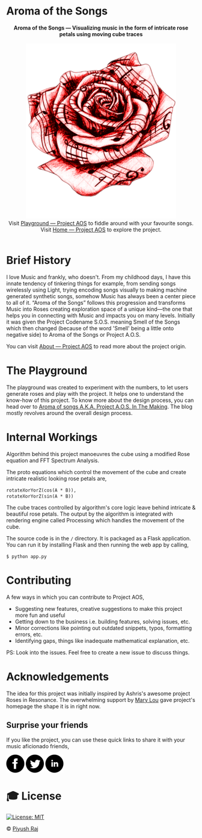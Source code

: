 # Aroma of the Songs

<p align="center">
<b>Aroma of the Songs — Visualizing music in the form of intricate rose petals using moving cube traces</b><br><br>
  <img alt="AromaOfTheSongs Logo" src="static/img/logo.png" width="400"><br>
  Visit <a href="https://lab.aroma.ofthesongs.com/">Playground &mdash; Project AOS</a> to fiddle around with your favourite songs.<br>
  Visit <a href="https://aroma.ofthesongs.com/">Home &mdash; Project AOS</a> to explore the project.<br><br>
</p>

# Brief History

I love Music and frankly, who doesn't. From my childhood days, I have this innate tendency of tinkering things for example, from sending songs wirelessly using Light, trying encoding songs visually to making machine generated synthetic songs, somehow Music has always been a center piece to all of it. “Aroma of the Songs” follows this progression and transforms Music into Roses creating exploration space of a unique kind—the one that helps you in connecting with Music and impacts you on many levels. Initially it was given the Project Codename S.O.S. meaning Smell of the Songs which then changed (because of the word 'Smell' being a little onto negative side) to Aroma of the Songs or Project A.O.S.

You can visit [About &mdash; Project AOS](https://aroma.ofthesongs.com/about/) to read more about the project origin.

# The Playground

The playground was created to experiment with the numbers, to let users generate roses and play with the project. It helps one to understand the know-how of this project. To know more about the design process, you can head over to [Aroma of songs A.K.A. Project A.O.S. In The Making](https://blog.0x48piraj.com/aroma-of-songs-aka-project-aos-in-the-making/). The blog mostly revolves around the overall design process.

# Internal Workings

Algorithm behind this project manoeuvres the cube using a modified Rose equation and FFT Spectrum Analysis.

The proto equations which control the movement of the cube and create intricate realistic looking rose petals are,

```
rotateXorYorZ(cos(A * B)),
rotateXorYorZ(sin(A * B))
```

The cube traces controlled by algorithm's core logic leave behind intricate & beautiful rose petals. The output by the algorithm is integrated with rendering engine called Processing which handles the movement of the cube.

The source code is in the `/` directory. It is packaged as a Flask application. You can run it by installing Flask and then running the web app by calling,

```
$ python app.py
```

# Contributing

A few ways in which you can contribute to Project AOS,

- Suggesting new features, creative suggestions to make this project more fun and useful
- Getting down to the business i.e. building features, solving issues, etc.
- Minor corrections like pointing out outdated snippets, typos, formatting errors, etc.
- Identifying gaps, things like inadequate mathematical explanation, etc.

PS: Look into the issues. Feel free to create a new issue to discuss things.

# Acknowledgements

The idea for this project was initially inspired by Ashris's awesome project Roses in Resonance. The overwhelming support by [Mary Lou](https://github.com/crnacura) gave project's homepage the shape it is in right now.

## Surprise your friends

If you like the project, you can use these quick links to share it with your music aficionado friends,

[![Facebook](static/img/socials/facebook-logo.svg)](https://www.facebook.com/dialog/share?app_id=536779657179021&display=page&href=https%3A%2F%2Faroma.ofthesongs.com&quote=Aroma%20of%20the%20Songs%20visualizes%20songs%20in%20the%20form%20of%20intricate%20rose%20petals%20using%20moving%20cube%20traces%20using%20fancy%20mathematical%20equations!)  [![Twitter](static/img/socials/twitter-logo.svg)](https://twitter.com/intent/tweet?url=https://aroma.ofthesongs.com&text=Aroma%20of%20the%20Songs%20visualizes%20songs%20in%20the%20form%20of%20intricate%20rose%20petals%20using%20moving%20cube%20traces%20using%20fancy%20mathematical%20equations!%20Check%20out%20Project%20AOS!&hashtags=generativeArt,CreativeCoding,Art)  [![LinkedIn](static/img/socials/linkedin-logo.svg)](https://www.linkedin.com/sharing/share-offsite/?url=https%3A%2F%2Faroma.ofthesongs.com)

# 🎓 License

[![License: MIT](https://img.shields.io/badge/License-MIT-purple.svg)](LICENSE)

&copy; [Piyush Raj](https://0x48piraj.com)